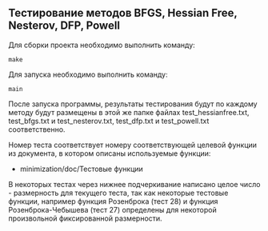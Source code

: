 ## Тестирование методов BFGS, Hessian Free, Nesterov, DFP, Powell

Для сборки проекта необходимо выполнить команду:

    make
    
Для запуска необходимо выполнить команду:

    main

После запуска программы, результаты тестирования будут по каждому методу будут размещены в этой же папке файлах test_hessianfree.txt, test_bfgs.txt и test_nesterov.txt, test_dfp.txt и test_powell.txt соответственно.

Номер теста соответствует номеру соответствующей целевой функции из документа, в котором описаны используемые функции:
* minimization/doc/Тестовые функции

В некоторых тестах через нижнее подчеркивание написано целое число - размерность для текущего теста, так как некоторые тестовые функции, например функция Розенброка (тест 28) и функция Розенброка-Чебышева (тест 27) определены для некоторой произвольной фиксированной размерности.
